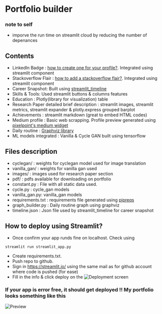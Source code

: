 # Portfolio builder

### note to self
* imporve the run time on streamlit cloud by reducing the number of depenances


## Contents

- LinkedIn Badge : [how to create one for your profile?](https://www.linkedin.com/pulse/how-create-linkedin-badge-your-website-amy-wallin/). Integrated using streamlit component
- Stackoverflow Flair : [how to add a stackoverflow flair?](https://meta.stackexchange.com/questions/10497/how-do-i-put-my-stackoverflow-user-flair-on-my-blogger-blog). Integrated using streamlit component
- Career Snapshot: Built using [streamlit_timeline](https://pypi.org/project/streamlit-timeline/)
- Skills & Tools: Used streamlit buttons & columns features
- Education : Plotly(library for visualization) table
- Research Paper detailed brief description : streamlit images, streamlit metrics, streamlit expander & plotly.express grouped barplot
- Achievements : streamlit markdown (great to embed HTML codes)
- Medium profile : Basic web scrapping. Profile preview generated using [pixelpoint's medium widget](https://medium-widget.pixelpoint.io/)
- Daily routine : [Graphviz library](https://pypi.org/project/graphviz/)
- ML models integrated : Vanilla & Cycle GAN built using tensorflow

## Files description
* cyclegan/ : weights for cyclegan model used for image translation
* vanilla_gan/ : weights for vanilla gan used
* images/ : images used for research paper section
* pdf/ : pdfs available for downloading on portfolio
* constant.py : File with all static data used. 
* cycle.py : cycle_gan models 
* vanilla_gan.py: vanilla_gan models
* requirements.txt : requirements file generated using [pipreqs](https://pypi.org/project/pipreqs/)
* graph_builder.py : Daily routine graph using graphviz
* timeline.json : Json file used by streamlit_timeline for career snapshot

## How to deploy using Streamlit?
* Once confirm your app runds fine on localhost. Check using 
```
streamlit run streamlit_app.py 
```
* Create requirements.txt. 
* Push repo to github.
* Sign in https://streamlit.io/ using the same mail as for github account where code is pushed (for ease)
* Fill in the info & click deploy on the ![Deployment screen](https://user-images.githubusercontent.com/31255225/147195886-a7f69e07-ac50-4fe4-af3f-48e953c983fa.PNG) 

### If your app is error free, it should get deployed !! My portfolio looks something like this

![Preview](https://user-images.githubusercontent.com/31255225/147141813-f3d27436-8b94-4ea3-a6dc-dbe804395ff6.png)


